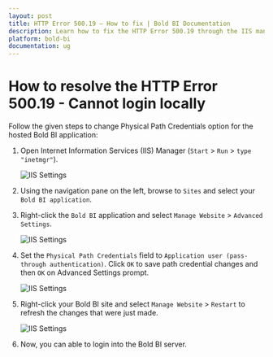 ```yaml
---
layout: post
title: HTTP Error 500.19 – How to fix | Bold BI Documentation 
description: Learn how to fix the HTTP Error 500.19 through the IIS manager that occurred when trying to login into Bold BI Server.
platform: bold-bi
documentation: ug
---
```


# How to resolve the HTTP Error 500.19 - Cannot login locally

Follow the given steps to change Physical Path Credentials option for the hosted Bold BI application:  

1. Open Internet Information Services (IIS) Manager (`Start` > `Run` > `type "inetmgr"`).    

   ![IIS Settings](/bold-bi-docs/static/assets/embedded/faq/images/iis-command.png)  

2. Using the navigation pane on the left, browse to `Sites` and select your `Bold BI application`.  

3. Right-click the `Bold BI` application and select `Manage Website` > `Advanced Settings`.  

   ![IIS Settings](/bold-bi-docs/static/assets/embedded/faq/images/advance-settings.png)   

4. Set the `Physical Path Credentials` field to `Application user (pass-through authentication)`. Click `OK` to save path credential changes and then `OK` on Advanced Settings prompt.  

   ![IIS Settings](/bold-bi-docs/static/assets/embedded/faq/images/physical-path-credentials.png)   

5. Right-click your Bold BI site and select `Manage Website` > `Restart` to refresh the changes that were just made.   

   ![IIS Settings](/bold-bi-docs/static/assets/embedded/faq/images/restart-site.png)  

6. Now, you can able to login into the Bold BI server.   